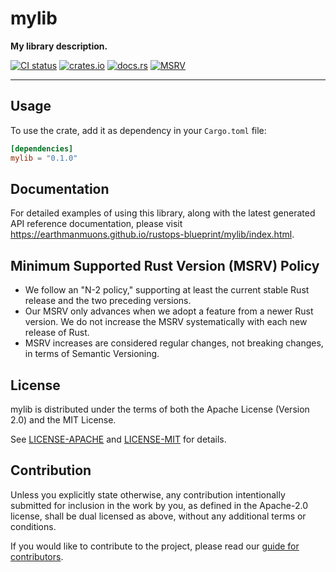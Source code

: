 # mylib

**My library description.**

[![CI status](https://img.shields.io/github/actions/workflow/status/EarthmanMuons/rustops-blueprint/on-pull-request.yml?event=merge_group&label=ci&logo=github)](https://github.com/EarthmanMuons/rustops-blueprint/actions?query=event%3Amerge_group)
[![crates.io](https://img.shields.io/crates/v/mylib)](https://crates.io/crates/mylib/)
[![docs.rs](https://img.shields.io/docsrs/mylib)](https://docs.rs/spellabet/0.1.0/mylib/)
[![MSRV](https://img.shields.io/badge/rust-1.65%2B-blue)](https://doc.rust-lang.org/cargo/reference/manifest.html#the-rust-version-field)

---

## Usage

To use the crate, add it as dependency in your `Cargo.toml` file:

```toml
[dependencies]
mylib = "0.1.0"
```

## Documentation

For detailed examples of using this library, along with the latest generated API
reference documentation, please visit
<https://earthmanmuons.github.io/rustops-blueprint/mylib/index.html>.

## Minimum Supported Rust Version (MSRV) Policy

- We follow an "N-2 policy," supporting at least the current stable Rust release
  and the two preceding versions.
- Our MSRV only advances when we adopt a feature from a newer Rust version. We
  do not increase the MSRV systematically with each new release of Rust.
- MSRV increases are considered regular changes, not breaking changes, in terms
  of Semantic Versioning.

## License

mylib is distributed under the terms of both the Apache License (Version 2.0)
and the MIT License.

See [LICENSE-APACHE][] and [LICENSE-MIT][] for details.

[LICENSE-APACHE]:
  https://github.com/EarthmanMuons/rustops-blueprint/blob/main/LICENSE-APACHE
[LICENSE-MIT]:
  https://github.com/EarthmanMuons/rustops-blueprint/blob/main/LICENSE-MIT

## Contribution

Unless you explicitly state otherwise, any contribution intentionally submitted
for inclusion in the work by you, as defined in the Apache-2.0 license, shall be
dual licensed as above, without any additional terms or conditions.

If you would like to contribute to the project, please read our [guide for
contributors][CONTRIBUTING.md].

[CONTRIBUTING.md]:
  https://github.com/EarthmanMuons/rustops-blueprint/blob/main/CONTRIBUTING.md

